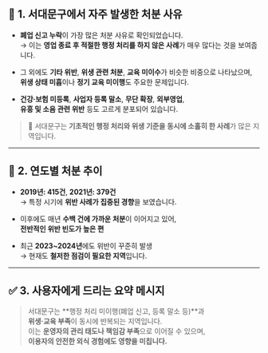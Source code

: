 ## 🧾 1. 서대문구에서 자주 발생한 처분 사유

- **폐업 신고 누락**이 가장 많은 처분 사유로 확인되었습니다.  
  → 이는 **영업 종료 후 적절한 행정 처리를 하지 않은 사례**가 매우 많다는 것을 보여줍니다.

- 그 외에도 **기타 위반**, **위생 관련 처분**, **교육 미이수**가 비슷한 비중으로 나타났으며,  
  **위생 상태 미흡**이나 **정기 교육 미이행**도 주요한 문제입니다.

- **건강·보험 미등록**, **사업자 등록 말소**, **무단 확장**, **외부영업**,  
  **유흥 및 소음 관련 위반** 등도 고르게 분포되어 있습니다.

> 📌 서대문구는 **기초적인 행정 처리와 위생 기준을 동시에 소홀히 한 사례**가 많은 지역입니다.

---

## 📆 2. 연도별 처분 추이

- **2019년: 415건**, **2021년: 379건**  
  → 특정 시기에 **위반 사례가 집중된 경향**을 보였습니다.

- 이후에도 매년 **수백 건에 가까운 처분**이 이어지고 있어,  
  **전반적인 위반 빈도가 높은 편**

- 최근 **2023~2024년**에도 위반이 꾸준히 발생  
  → 현재도 **철저한 점검이 필요한 지역**입니다.

---

## ✅ 3. 사용자에게 드리는 요약 메시지

> 서대문구는 **행정 처리 미이행(폐업 신고, 등록 말소 등)**과  
> **위생·교육 부족**이 동시에 반복되는 지역입니다.  
> 이는 **운영자의 관리 태도나 책임감 부족**으로 이어질 수 있으며,  
> **이용자의 안전한 외식 경험에도 영향을 미칩니다.**
